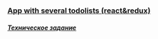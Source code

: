 ### [App with several todolists (react&redux)](https://haritonasty.github.io/react-redux-app/build/index.html#/)

##### [Техническое задание](https://github.com/haritonasty/react-redux-app/blob/master/Terms_of_reference.md)

